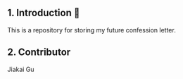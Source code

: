 ## 1. Introduction :love_letter:

This is a repository for storing my future confession letter. 



## 2. Contributor

Jiakai Gu

